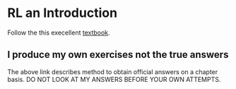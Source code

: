 # RL an Introduction
Follow the this execellent [textbook](http://incompleteideas.net/book/the-book.html).
## I produce my own exercises not the true answers
The above link describes method to obtain official answers on a chapter basis.
DO NOT LOOK AT MY ANSWERS BEFORE YOUR OWN ATTEMPTS.

